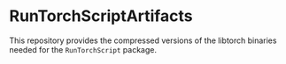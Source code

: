 # RunTorchScriptArtifacts

This repository provides the compressed versions of the libtorch binaries needed for the `RunTorchScript` package.
